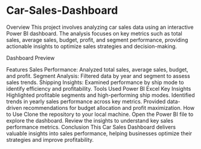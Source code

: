 # Car-Sales-Dashboard
Overview
This project involves analyzing car sales data using an interactive Power BI dashboard. The analysis focuses on key metrics such as total sales, average sales, budget, profit, and segment performance, providing actionable insights to optimize sales strategies and decision-making.

Dashboard Preview

Features
Sales Performance: Analyzed total sales, average sales, budget, and profit.
Segment Analysis: Filtered data by year and segment to assess sales trends.
Shipping Insights: Examined performance by ship mode to identify efficiency and profitability.
Tools Used
Power BI
Excel
Key Insights
Highlighted profitable segments and high-performing ship modes.
Identified trends in yearly sales performance across key metrics.
Provided data-driven recommendations for budget allocation and profit maximization.
How to Use
Clone the repository to your local machine.
Open the Power BI file to explore the dashboard.
Review the insights to understand key sales performance metrics.
Conclusion
This Car Sales Dashboard delivers valuable insights into sales performance, helping businesses optimize their strategies and improve profitability.
